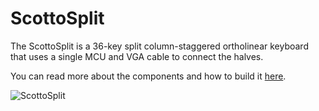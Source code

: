 # ScottoSplit

The ScottoSplit is a 36-key split column-staggered ortholinear keyboard that uses a single MCU and VGA cable to connect the halves.

You can read more about the components and how to build it [here](https://scottokeebs.com/blogs/keyboards/scottosplit-handwired-keyboard).

![ScottoSplit](https://user-images.githubusercontent.com/8194147/202559202-b4863dfc-d575-4ca1-bcd2-e82c444308ce.jpg)
